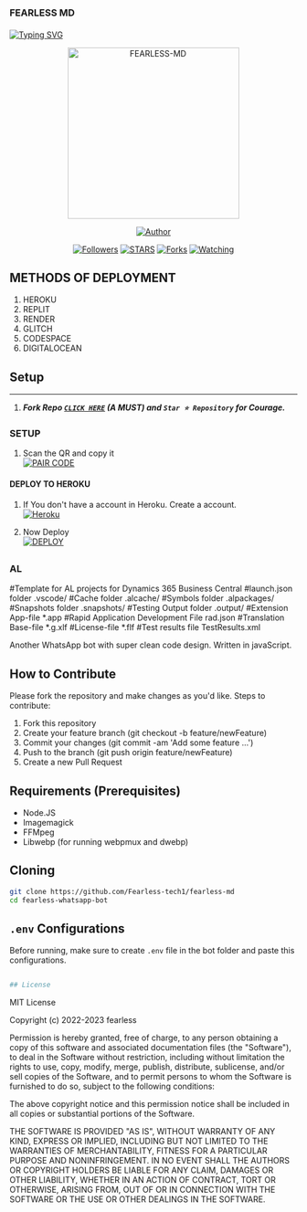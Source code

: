 
### FEARLESS MD
  </a>
</p>


####
<a href="https://git.io/typing-svg"><img src="https://readme-typing-svg.demolab.com?font=Black+Ops+One&size=40&pause=1000&color=1BAFBAFF&center=true&width=810&height=90&lines=THANKS FOR CHOOSING+FEARLESS;MULTI+DEVICE+WHATSAPP+BOT;CREATED+BY+FEARLESS+AND+SILVA; COMING+SOON" alt="Typing SVG" /></a>
  </p>
<p align="center">
    <img alt="FEARLESS-MD" width="300" height="300" src="https://telegra.ph/file/3d2014564be481e607635.jpg">
 </p>
<p align="center">
<p align="center">
<a href="https://github.com/Fearless-tech1/fearless-md"><img title="Author" src="https://img.shields.io/badge/FEARLESS_MD-black?style=for-the-badge&logo=github"></a>
<p/>
<p align="center">
<a href="https://github.com/Fearless-tech1?tab=followers"><img title="Followers" src="https://img.shields.io/github/followers/Fearless-tech1?label=Followers&style=social"></a>
<a href="https://github.com/Fearless-tech1/fearless-md/stargazers/"><img title="STARS" src="https://img.shields.io/github/stars/Fearless-tech1/fearless-md?&style=social"></a>
<a href="https://github.com/Fearless-tech1/fearless-md/network/members"><img title="Forks" src="https://img.shields.io/github/forks/Fearless-tech1/fearless-md?style=social"></a>
<a href="https://github.com/Fearless-tech1/fearless-md/watchers"><img title="Watching" src="https://img.shields.io/github/watchers/Fearless-tech1/fearless-md?label=Watching&style=social"></a>


## METHODS OF DEPLOYMENT 

1. HEROKU
2. REPLIT
3. RENDER
4. GLITCH
5. CODESPACE 
6. DIGITALOCEAN

## Setup
---
1.  ***Fork Repo [`CLICK HERE`](https://github.com/Fearless-tech1/fearless-md/fork) (A MUST) and `Star ⭐ Repository` for Courage.***
### SETUP

1. Scan the QR and copy it
    <br>
<a href='working on it' target="_blank"><img alt='PAIR CODE' src='https://img.shields.io/badge/Pair_code-100000?style=for-the-badge&logo=scan&logoColor=white&labelColor=black&color=blue'/></a>

#### DEPLOY TO HEROKU 

1. If You don't have a account in Heroku. Create a account.
    <br>
<a href='https://signup.heroku.com/' target="_blank"><img alt='Heroku' src='https://img.shields.io/badge/-Create-blue?style=for-the-badge&logo=heroku&logoColor=white'/></a>

3. Now Deploy
    <br>
<a href='https://dashboard.heroku.com/new?template=https://github.com/Fearless-tech1/fearless-md' target="_blank"><img alt='DEPLOY' src='https://img.shields.io/badge/-DEPLOY-purple?style=for-the-badge&logo=heroku&logoColor=white'/></a>
##

### AL ###
#Template for AL projects for Dynamics 365 Business Central
#launch.json folder
.vscode/
#Cache folder
.alcache/
#Symbols folder
.alpackages/
#Snapshots folder
.snapshots/
#Testing Output folder
.output/
#Extension App-file
*.app
#Rapid Application Development File
rad.json
#Translation Base-file
*.g.xlf
#License-file
*.flf
#Test results file
TestResults.xml

Another WhatsApp bot with super clean code design. Written in javaScript.


## How to Contribute
Please fork the repository and make changes as you'd like.
Steps to contribute:
1. Fork this repository
2. Create your feature branch (git checkout -b feature/newFeature)
3. Commit your changes (git commit -am 'Add some feature ...')
4. Push to the branch (git push origin feature/newFeature)
5. Create a new Pull Request


## Requirements (Prerequisites)

-   Node.JS
-   Imagemagick
-   FFMpeg
-   Libwebp (for running webpmux and dwebp)

## Cloning
```sh
git clone https://github.com/Fearless-tech1/fearless-md
cd fearless-whatsapp-bot
```

## `.env` Configurations
Before running, make sure to create `.env` file in the bot folder and paste this configurations.

```sh

## License
```
MIT License

Copyright (c) 2022-2023 fearless

Permission is hereby granted, free of charge, to any person obtaining a copy
of this software and associated documentation files (the "Software"), to deal
in the Software without restriction, including without limitation the rights
to use, copy, modify, merge, publish, distribute, sublicense, and/or sell
copies of the Software, and to permit persons to whom the Software is
furnished to do so, subject to the following conditions:

The above copyright notice and this permission notice shall be included in all
copies or substantial portions of the Software.

THE SOFTWARE IS PROVIDED "AS IS", WITHOUT WARRANTY OF ANY KIND, EXPRESS OR
IMPLIED, INCLUDING BUT NOT LIMITED TO THE WARRANTIES OF MERCHANTABILITY,
FITNESS FOR A PARTICULAR PURPOSE AND NONINFRINGEMENT. IN NO EVENT SHALL THE
AUTHORS OR COPYRIGHT HOLDERS BE LIABLE FOR ANY CLAIM, DAMAGES OR OTHER
LIABILITY, WHETHER IN AN ACTION OF CONTRACT, TORT OR OTHERWISE, ARISING FROM,
OUT OF OR IN CONNECTION WITH THE SOFTWARE OR THE USE OR OTHER DEALINGS IN THE
SOFTWARE.
```
